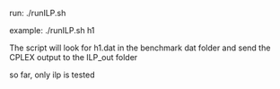 run: 
./runILP.sh <file prefix here>


example:
./runILP.sh h1

The script will look for h1.dat in the benchmark dat folder
and send the CPLEX output to the ILP_out folder

so far, only ilp is tested

